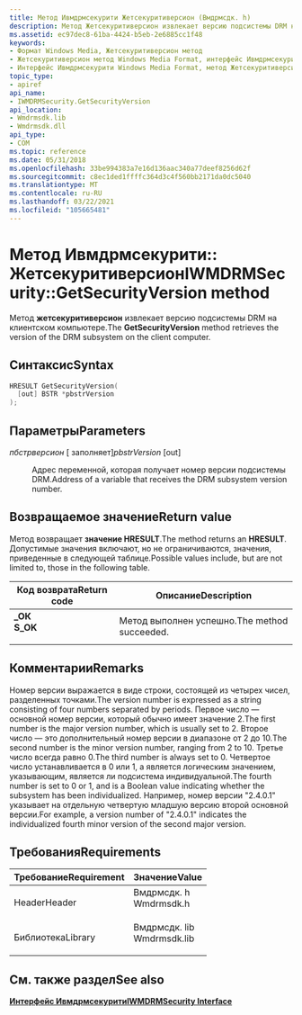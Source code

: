 ```yaml
---
title: Метод Ивмдрмсекурити Жетсекуритиверсион (Вмдрмсдк. h)
description: Метод Жетсекуритиверсион извлекает версию подсистемы DRM на клиентском компьютере.
ms.assetid: ec97dec8-61ba-4424-b5eb-2e6885cc1f48
keywords:
- Формат Windows Media, Жетсекуритиверсион метод
- Жетсекуритиверсион метод Windows Media Format, интерфейс Ивмдрмсекурити
- Интерфейс Ивмдрмсекурити Windows Media Format, метод Жетсекуритиверсион
topic_type:
- apiref
api_name:
- IWMDRMSecurity.GetSecurityVersion
api_location:
- Wmdrmsdk.lib
- Wmdrmsdk.dll
api_type:
- COM
ms.topic: reference
ms.date: 05/31/2018
ms.openlocfilehash: 33be994383a7e16d136aac340a77deef8256d62f
ms.sourcegitcommit: c8ec1ded1ffffc364d3c4f560bb2171da0dc5040
ms.translationtype: MT
ms.contentlocale: ru-RU
ms.lasthandoff: 03/22/2021
ms.locfileid: "105665481"
---
```

# <a name="iwmdrmsecuritygetsecurityversion-method"></a><span data-ttu-id="62209-106">Метод Ивмдрмсекурити:: Жетсекуритиверсион</span><span class="sxs-lookup"><span data-stu-id="62209-106">IWMDRMSecurity::GetSecurityVersion method</span></span>

<span data-ttu-id="62209-107">Метод **жетсекуритиверсион** извлекает версию подсистемы DRM на клиентском компьютере.</span><span class="sxs-lookup"><span data-stu-id="62209-107">The **GetSecurityVersion** method retrieves the version of the DRM subsystem on the client computer.</span></span>

## <a name="syntax"></a><span data-ttu-id="62209-108">Синтаксис</span><span class="sxs-lookup"><span data-stu-id="62209-108">Syntax</span></span>


```C++
HRESULT GetSecurityVersion(
  [out] BSTR *pbstrVersion
);
```



## <a name="parameters"></a><span data-ttu-id="62209-109">Параметры</span><span class="sxs-lookup"><span data-stu-id="62209-109">Parameters</span></span>

<dl> <dt>

<span data-ttu-id="62209-110">*пбстрверсион* \[ заполняет\]</span><span class="sxs-lookup"><span data-stu-id="62209-110">*pbstrVersion* \[out\]</span></span>
</dt> <dd>

<span data-ttu-id="62209-111">Адрес переменной, которая получает номер версии подсистемы DRM.</span><span class="sxs-lookup"><span data-stu-id="62209-111">Address of a variable that receives the DRM subsystem version number.</span></span>

</dd> </dl>

## <a name="return-value"></a><span data-ttu-id="62209-112">Возвращаемое значение</span><span class="sxs-lookup"><span data-stu-id="62209-112">Return value</span></span>

<span data-ttu-id="62209-113">Метод возвращает **значение HRESULT**.</span><span class="sxs-lookup"><span data-stu-id="62209-113">The method returns an **HRESULT**.</span></span> <span data-ttu-id="62209-114">Допустимые значения включают, но не ограничиваются, значения, приведенные в следующей таблице.</span><span class="sxs-lookup"><span data-stu-id="62209-114">Possible values include, but are not limited to, those in the following table.</span></span>



| <span data-ttu-id="62209-115">Код возврата</span><span class="sxs-lookup"><span data-stu-id="62209-115">Return code</span></span>                                                                          | <span data-ttu-id="62209-116">Описание</span><span class="sxs-lookup"><span data-stu-id="62209-116">Description</span></span>                      |
|--------------------------------------------------------------------------------------|----------------------------------|
| <dl> <span data-ttu-id="62209-117"><dt>**\_ОК**</dt></span><span class="sxs-lookup"><span data-stu-id="62209-117"><dt>**S\_OK**</dt></span></span> </dl> | <span data-ttu-id="62209-118">Метод выполнен успешно.</span><span class="sxs-lookup"><span data-stu-id="62209-118">The method succeeded.</span></span><br/> |



 

## <a name="remarks"></a><span data-ttu-id="62209-119">Комментарии</span><span class="sxs-lookup"><span data-stu-id="62209-119">Remarks</span></span>

<span data-ttu-id="62209-120">Номер версии выражается в виде строки, состоящей из четырех чисел, разделенных точками.</span><span class="sxs-lookup"><span data-stu-id="62209-120">The version number is expressed as a string consisting of four numbers separated by periods.</span></span> <span data-ttu-id="62209-121">Первое число — основной номер версии, который обычно имеет значение 2.</span><span class="sxs-lookup"><span data-stu-id="62209-121">The first number is the major version number, which is usually set to 2.</span></span> <span data-ttu-id="62209-122">Второе число — это дополнительный номер версии в диапазоне от 2 до 10.</span><span class="sxs-lookup"><span data-stu-id="62209-122">The second number is the minor version number, ranging from 2 to 10.</span></span> <span data-ttu-id="62209-123">Третье число всегда равно 0.</span><span class="sxs-lookup"><span data-stu-id="62209-123">The third number is always set to 0.</span></span> <span data-ttu-id="62209-124">Четвертое число устанавливается в 0 или 1, а является логическим значением, указывающим, является ли подсистема индивидуальной.</span><span class="sxs-lookup"><span data-stu-id="62209-124">The fourth number is set to 0 or 1, and is a Boolean value indicating whether the subsystem has been individualized.</span></span> <span data-ttu-id="62209-125">Например, номер версии "2.4.0.1" указывает на отдельную четвертую младшую версию второй основной версии.</span><span class="sxs-lookup"><span data-stu-id="62209-125">For example, a version number of "2.4.0.1" indicates the individualized fourth minor version of the second major version.</span></span>

## <a name="requirements"></a><span data-ttu-id="62209-126">Требования</span><span class="sxs-lookup"><span data-stu-id="62209-126">Requirements</span></span>



| <span data-ttu-id="62209-127">Требование</span><span class="sxs-lookup"><span data-stu-id="62209-127">Requirement</span></span> | <span data-ttu-id="62209-128">Значение</span><span class="sxs-lookup"><span data-stu-id="62209-128">Value</span></span> |
|--------------------|-----------------------------------------------------------------------------------------|
| <span data-ttu-id="62209-129">Header</span><span class="sxs-lookup"><span data-stu-id="62209-129">Header</span></span><br/>  | <dl> <span data-ttu-id="62209-130"><dt>Вмдрмсдк. h</dt></span><span class="sxs-lookup"><span data-stu-id="62209-130"><dt>Wmdrmsdk.h</dt></span></span> </dl>   |
| <span data-ttu-id="62209-131">Библиотека</span><span class="sxs-lookup"><span data-stu-id="62209-131">Library</span></span><br/> | <dl> <span data-ttu-id="62209-132"><dt>Вмдрмсдк. lib</dt></span><span class="sxs-lookup"><span data-stu-id="62209-132"><dt>Wmdrmsdk.lib</dt></span></span> </dl> |



## <a name="see-also"></a><span data-ttu-id="62209-133">См. также раздел</span><span class="sxs-lookup"><span data-stu-id="62209-133">See also</span></span>

<dl> <dt>

[<span data-ttu-id="62209-134">**Интерфейс Ивмдрмсекурити**</span><span class="sxs-lookup"><span data-stu-id="62209-134">**IWMDRMSecurity Interface**</span></span>](iwmdrmsecurity.md)
</dt> </dl>

 

 






